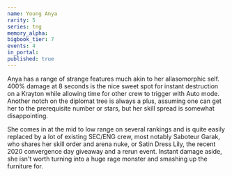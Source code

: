 ```yaml
---
name: Young Anya
rarity: 5
series: tng
memory_alpha:
bigbook_tier: 7
events: 4
in_portal:
published: true
---
```


Anya has a range of strange features much akin to her allasomorphic self. 400% damage at 8 seconds is the nice sweet spot for instant destruction on a Krayton while allowing time for other crew to trigger with Auto mode. Another notch on the diplomat tree is always a plus, assuming one can get her to the prerequisite number or stars, but her skill spread is somewhat disappointing.

She comes in at the mid to low range on several rankings and is quite easily replaced by a lot of existing SEC/ENG crew, most notably Saboteur Garak, who shares her skill order and arena nuke, or Satin Dress Lily, the recent 2020 convergence day giveaway and a rerun event. Instant damage aside, she isn't worth turning into a huge rage monster and smashing up the furniture for.
